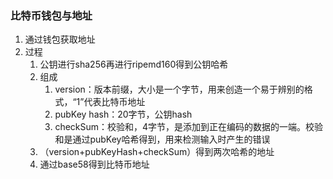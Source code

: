 ### 比特币钱包与地址

1. 通过钱包获取地址
2. 过程
    1. 公钥进行sha256再进行ripemd160得到公钥哈希
    2. 组成
        1. version：版本前缀，大小是一个字节，用来创造一个易于辨别的格式，“1”代表比特币地址
        2. pubKey hash：20字节，公钥hash
        3. checkSum：校验和，4字节，是添加到正在编码的数据的一端。校验和是通过pubKey哈希得到，用来检测输入时产生的错误
    3. （version+pubKeyHash+checkSum）得到两次哈希的地址
    4.  通过base58得到比特币地址